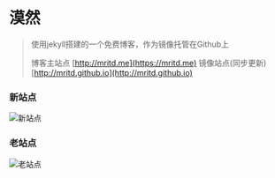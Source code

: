 # 漠然

> 使用jekyll搭建的一个免费博客，作为镜像托管在Github上
>
> 博客主站点 [http://mritd.me](https://mritd.me) 镜像站点(同步更新) [http://mritd.github.io](http://mritd.github.io)

### 新站点

![新站点](https://cdn.mritd.me/markdown/jekyll_homepage.png)

### 老站点

![老站点](https://cdn.mritd.me/markdown/hexo_newblog.png)

